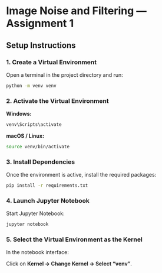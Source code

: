 # Image Noise and Filtering — Assignment 1

## Setup Instructions

### 1. Create a Virtual Environment
Open a terminal in the project directory and run:
```bash
python -m venv venv
```

### 2. Activate the Virtual Environment

**Windows:**
```bash
venv\Scripts\activate
```

**macOS / Linux:**
```bash
source venv/bin/activate
```

### 3. Install Dependencies
Once the environment is active, install the required packages:
```bash
pip install -r requirements.txt
```

### 4. Launch Jupyter Notebook
Start Jupyter Notebook:
```bash
jupyter notebook
```

### 5. Select the Virtual Environment as the Kernel
In the notebook interface:

Click on **Kernel → Change Kernel → Select “venv”**.  
